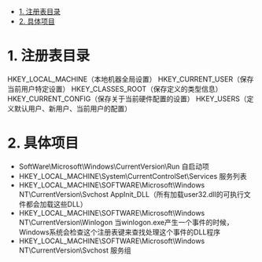 <!-- TOC -->

- [1. 注册表目录](#1-注册表目录)
- [2. 具体项目](#2-具体项目)

<!-- /TOC -->
# 1. 注册表目录
HKEY_LOCAL_MACHINE（本地机器全局设置）
HKEY_CURRENT_USER（保存当前用户特定设置）
HKEY_CLASSES_ROOT（保存定义的类型信息）
HKEY_CURRENT_CONFIG（保存关于当前硬件配置的设置）
HKEY_USERS（定义默认用户、新用户、当前用户的配置）
# 2. 具体项目
* SoftWare\Microsoft\Windows\CurrentVersion\Run   自启动项
* HKEY_LOCAL_MACHINE\System\CurrentControlSet\Services   服务列表
* HKEY_LOCAL_MACHINE\SOFTWARE\Microsoft\Windows NT\CurrentVersion\Svchost   AppInit_DLL（所有加载user32.dll的可执行文件都会加载这些DLL）
* HKEY_LOCAL_MACHINE\SOFTWARE\Microsoft\Windows NT\CurrentVersion\Winlogon   当winlogon.exe产生一个事件的时候，Windows系统会检查这个注册表键来查找处理这个事件的DLL程序
* HKEY_LOCAL_MACHINE\SOFTWARE\Microsoft\Windows NT\CurrentVersion\Svchost   服务组
